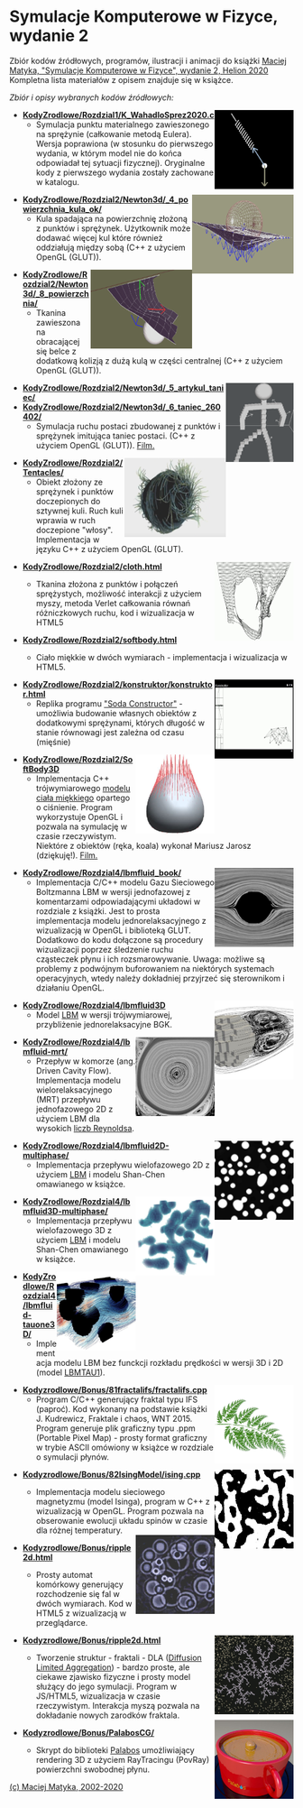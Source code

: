 ﻿# Symulacje Komputerowe w Fizyce, wydanie 2

Zbiór kodów źródłowych, programów, ilustracji i animacji do książki
[Maciej Matyka, "Symulacje Komputerowe w Fizyce", wydanie 2, Helion 2020](https://helion.pl/ksiazki/symulacje-komputerowe-w-fizyce-wydanie-ii-maciej-matyka,sykof2.htm#format/d)
Kompletna lista materiałów z opisem znajduje się w książce.

*Zbiór i opisy wybranych kodów źródłowych:*

<img align="right" width="140" height="140" src="KodyZrodlowe/Rozdzial1/K_WahadloSprez2020.png">

* [**KodyZrodlowe/Rozdzial1/K_WahadloSprez2020.c**](KodyZrodlowe/Rozdzial1/K_WahadloSprez2020.c)
  * Symulacja punktu materialnego zawieszonego na sprężynie (całkowanie metodą Eulera). Wersja poprawiona (w stosunku do pierwszego wydania, w którym model nie do końca odpowiadał tej sytuacji fizycznej). Oryginalne kody z pierwszego wydania zostały zachowane w katalogu. 


<img align="right" width="180" height="140" src="KodyZrodlowe/Rozdzial2/Newton3d/4_powierzchnia_kula_ok.png">

* [**KodyZrodlowe/Rozdzial2/Newton3d/_4_powierzchnia_kula_ok/**](KodyZrodlowe/Rozdzial2/Newton3d/_4_powierzchnia_kula_ok/)
  * Kula spadająca na powierzchnię złożoną z punktów i sprężynek. Użytkownik może dodawać więcej kul
  które również oddziałują między sobą (C++ z użyciem OpenGL (GLUT)). 

<img align="right" width="180" height="140" src="KodyZrodlowe/Rozdzial2/Newton3d/8_powierzchnia.png">

* [**KodyZrodlowe/Rozdzial2/Newton3d/_8_powierzchnia/**](KodyZrodlowe/Rozdzial2/Newton3d/_8_powierzchnia/)
  * Tkanina zawieszona na obracającej się belce z dodatkową kolizją z dużą kulą w części centralnej 
    (C++ z użyciem OpenGL (GLUT)). 

<img align="right" width="120" height="140" src="KodyZrodlowe/Rozdzial2/Newton3d/5_artykul_taniec.png">

* [**KodyZrodlowe/Rozdzial2/Newton3d/_5_artykul_taniec/**](KodyZrodlowe/Rozdzial2/Newton3d/_5_artykul_taniec/)
* [**KodyZrodlowe/Rozdzial2/Newton3d/_6_taniec_260402/**](KodyZrodlowe/Rozdzial2/Newton3d/_6_taniec_260402/)
  * Symulacja ruchu postaci zbudowanej z punktów i sprężynek imitująca taniec postaci.
    (C++ z użyciem OpenGL (GLUT)). [Film.](https://youtu.be/5q-Dut1SFLA)

<img align="right" width="180" height="140" src="KodyZrodlowe/Rozdzial2/Tentacles.png">

* [**KodyZrodlowe/Rozdzial2/Tentacles/**](KodyZrodlowe/Rozdzial2/Tentacles/)
  * Obiekt złożony ze sprężynek i punktów doczepionych do sztywnej kuli. Ruch kuli wprawia 
  w ruch doczepione "włosy". Implementacja w języku C++ z użyciem OpenGL (GLUT). 


<img align="right" width="140" height="140" src="Ilustracje/Wydanie2/cloth.jpg">

* [**KodyZrodlowe/Rozdzial2/cloth.html**](KodyZrodlowe/Rozdzial2/cloth.html)
  * Tkanina złożona z punktów i połączeń sprężystych, możliwość
interakcji z użyciem myszy, metoda Verlet całkowania równań różniczkowych
ruchu, kod i wizualizacja w HTML5

* [**KodyZrodlowe/Rozdzial2/softbody.html**](KodyZrodlowe/Rozdzial2/softbody.html)
  * Ciało miękkie w dwóch wymiarach - implementacja i wizualizacja w HTML5.

<img align="right" width="140" height="140" src="Ilustracje/Wydanie2/konstruktor.jpg">
  
* [**KodyZrodlowe/Rozdzial2/konstruktor/konstruktor.html**](KodyZrodlowe/Rozdzial2/konstruktor/konstruktor.html)
  * Replika programu ["Soda Constructor"](https://en.wikipedia.org/wiki/Soda_Constructor) - umożliwia budowanie 
własnych obiektów z dodatkowymi sprężynami, których długość w stanie równowagi jest zależna od czasu (mięśnie)

<img align="right" width="140" height="140" src="Ilustracje/Wydanie2/softbody3d.jpg">
  
* [**KodyZrodlowe/Rozdzial2/SoftBody3D**](KodyZrodlowe/Rozdzial2/SoftBody3D)
  * Implementacja C++ trójwymiarowego [modelu ciała miękkiego](http://www.ift.uni.wroc.pl/~maq/papers/matyka03.pdf) opartego o ciśnienie. 
  Program wykorzystuje OpenGL i pozwala na symulację w czasie rzeczywistym. 
  Niektóre z obiektów (ręka, koala) wykonał Mariusz Jarosz (dziękuję!). [Film.](https://youtu.be/H4WR-rPpgDc)


<img align="right" width="140" height="140" src="Ilustracje/Wydanie2/lbm.jpg">

* [**KodyZrodlowe/Rozdzial4/lbmfluid_book/**](KodyZrodlowe/Rozdzial4/lbmfluid_book/)
  * Implementacja C/C++ modelu Gazu Sieciowego Boltzmanna LBM w 
  wersji jednofazowej z komentarzami odpowiadającymi układowi w rozdziale z książki. Jest to prosta implementacja modelu
  jednorelaksacyjnego z wizualizacją w OpenGL i biblioteką GLUT. Dodatkowo do kodu dołączone są procedury wizualizacji
  poprzez śledzenie ruchu cząsteczek płynu i ich rozsmarowywanie. Uwaga: możliwe są problemy z podwójnym buforowaniem na niektórych
  systemach operacyjnych, wtedy należy dokładniej przyjrzeć się sterownikom i działaniu OpenGL.

<img align="right" width="140" height="140" src="Ilustracje/Wydanie2/lbm3D.jpg">

* [**KodyZrodlowe/Rozdzial4/lbmfluid3D**](KodyZrodlowe/Rozdzial4/lbmfluid3D)
  * Model [LBM](https://en.wikipedia.org/wiki/Lattice_Boltzmann_methods) w wersji trójwymiarowej, przybliżenie jednorelaksacyjne BGK.
  

<img align="right" width="140" height="140" src="Ilustracje/Wydanie2/drivencavitymrt.jpg">

* [**KodyZrodlowe/Rozdzial4/lbmfluid-mrt/**](KodyZrodlowe/Rozdzial4/lbmfluid-mrt/)
  * Przepływ w komorze (ang. Driven Cavity Flow). Implementacja modelu wielorelaksacyjnego (MRT) przepływu jednofazowego 2D z użyciem LBM dla 
  wysokich [liczb Reynoldsa](https://pl.wikipedia.org/wiki/Liczba_Reynoldsa).

  
<img align="right" width="140" height="140" src="Ilustracje/Wydanie2/lbmmulti.jpg">

* [**KodyZrodlowe/Rozdzial4/lbmfluid2D-multiphase/**](KodyZrodlowe/Rozdzial4/lbmfluid2D-multiphase/)
  * Implementacja przepływu wielofazowego 2D z użyciem [LBM](https://en.wikipedia.org/wiki/Lattice_Boltzmann_methods) i modelu Shan-Chen omawianego w
  książce.

<img align="right" width="140" height="140" src="Ilustracje/Wydanie2/lbmmulti3D.jpg">

* [**KodyZrodlowe/Rozdzial4/lbmfluid3D-multiphase/**](KodyZrodlowe/Rozdzial4/lbmfluid3D-multiphase/)
  * Implementacja przepływu wielofazowego 3D z użyciem [LBM](https://en.wikipedia.org/wiki/Lattice_Boltzmann_methods) i modelu Shan-Chen omawianego w
  książce.

<img align="right" width="140" height="140" src="Ilustracje/Wydanie2/lbmtau1.jpg">

* [**KodyZrodlowe/Rozdzial4/lbmfluid-tauone3D/**](KodyZrodlowe/Rozdzial4/lbmfluid-tauone3D/)
  * Implementacja modelu LBM bez funckcji rozkładu prędkości w wersji 3D i 2D (model [LBMTAU1](https://arxiv.org/abs/1912.09327)).

  
<img align="right" width="140" height="140" src="Ilustracje/Wydanie2/fractal.jpg">

* [**Kodyzrodlowe/Bonus/81fractalifs/fractalifs.cpp**](Kodyzrodlowe/Bonus/81fractalifs/fractalifs.cpp)
  * Program C/C++ generujący fraktal typu IFS (paproć). Kod wykonany na podstawie książki J. Kudrewicz, Fraktale i chaos, WNT 2015.
  Program generuje plik graficzny typu .ppm (Portable Pixel Map) - prosty format graficzny w trybie ASCII omówiony w książce w rozdziale o symulacji płynów.

<img align="right" width="140" height="140" src="Ilustracje/Wydanie2/Ising.jpg">

* [**Kodyzrodlowe/Bonus/82IsingModel/ising.cpp**](Kodyzrodlowe/Bonus/82IsingModel/ising.cpp)
  * Implementacja modelu sieciowego magnetyzmu (model Isinga), program w C++ z wizualizacją w OpenGL. Program pozwala na obserowanie 
  ewolucji układu spinów w czasie dla różnej temperatury.

  <img align="right" width="140" height="140" src="Ilustracje/Wydanie2/ripples.jpg">

* [**Kodyzrodlowe/Bonus/ripple2d.html**](Kodyzrodlowe/Bonus/ripple2d.html)
  * Prosty automat komórkowy generujący rozchodzenie się fal w dwóch wymiarach. Kod w HTML5 z wizualizacją w przeglądarce.

    <img align="right" width="140" height="140" src="Ilustracje/Wydanie2/dla.jpg">

* [**Kodyzrodlowe/Bonus/ripple2d.html**](Kodyzrodlowe/Bonus/dla.html)
  * Tworzenie struktur - fraktali - DLA ([Diffusion Limited Aggregation](https://en.wikipedia.org/wiki/Diffusion-limited_aggregation)) - bardzo proste, ale ciekawe zjawisko fizyczne i prosty model służący do jego symulacji. Program w JS/HTML5, wizualizacja w czasie rzeczywistym. Interakcja myszą pozwala na dokładanie nowych zarodków fraktala.

  <img align="right" width="140" height="140" src="Ilustracje/Wydanie2/palabos.jpg">

* [**Kodyzrodlowe/Bonus/PalabosCG/**](Kodyzrodlowe/Bonus/PalabosCG/)
  * Skrypt do biblioteki [Palabos](https://palabos.unige.ch/) umożliwiający rendering 3D z użyciem RayTracingu (PovRay) powierzchni swobodnej płynu.

[(c) Maciej Matyka, 2002-2020](http://panoramix.ift.uni.wroc.pl/~maq/eng/)

